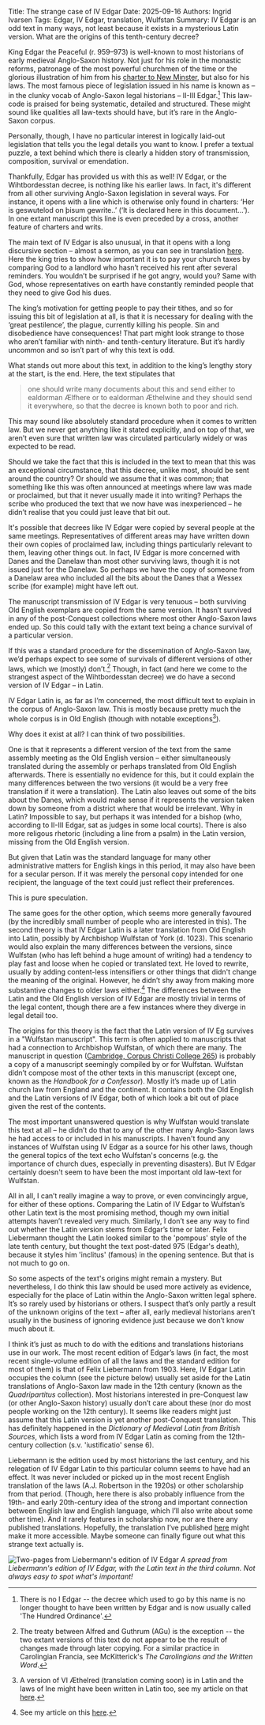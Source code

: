 Title: The strange case of IV Edgar
Date: 2025-09-16
Authors: Ingrid Ivarsen
Tags: Edgar, IV Edgar, translation, Wulfstan
Summary: IV Edgar is an odd text in many ways, not least because it exists in a mysterious Latin version. What are the origins of this tenth-century decree?

King Edgar the Peaceful (r. 959–973) is well-known to most historians of early medieval Anglo-Saxon history. Not just for his role in the monastic reforms, patronage of the most powerful churchmen of the time or the glorious illustration of him from his [charter to New Minster](https://blogs.bl.uk/digitisedmanuscripts/2011/06/the-new-minster-charter.html), but also for his laws. The most famous piece of legislation issued in his name is known as – in the clunky vocab of Anglo-Saxon legal historians – II-III Edgar.[^1] This law-code is praised for being systematic, detailed and structured. These might sound like qualities all law-texts should have, but it’s rare in the Anglo-Saxon corpus. 

[^1]: There is no I Edgar -- the decree which used to go by this name is no longer thought to have been written by Edgar and is now usually called 'The Hundred Ordinance'.

Personally, though, I have no particular interest in logically laid-out legislation that tells you the legal details you want to know. I prefer a textual puzzle, a text behind which there is clearly a hidden story of transmission, composition, survival or emendation.

Thankfully, Edgar has provided us with this as well! IV Edgar, or the Wihtbordesstan decree, is nothing like his earlier laws. In fact, it's different from all other surviving Anglo-Saxon legislation in several ways. For instance, it opens with a line which is otherwise only found in charters: ‘Her is geswutelod on þisum gewrite..’ (‘It is declared here in this document…’). In one extant manuscript this line is even preceded by a cross, another feature of charters and writs. 

The main text of IV Edgar is also unusual, in that it opens with a long discursive section – almost a sermon, as you can see in translation [here](https://ingridfiv.github.io/ingridsblog/translation-of-iv-edgar.html). Here the king tries to show how important it is to pay your church taxes by comparing God to a landlord who hasn’t received his rent after several reminders. You wouldn’t be surprised if he got angry, would you? Same with God, whose representatives on earth have constantly reminded people that they need to give God his dues. 

The king’s motivation for getting people to pay their tithes, and so for issuing this bit of legislation at all, is that it is necessary for dealing with the ‘great pestilence’, the plague, currently killing his people. Sin and disobedience have consequences! That part might look strange to those who aren’t familiar with ninth- and tenth-century literature. But it’s hardly uncommon and so isn’t part of why this text is odd.

What stands out more about this text, in addition to the king’s lengthy story at the start, is the end. Here, the text stipulates that 

>one should write many documents about this and send either to ealdorman Ælfhere or to ealdorman Æthelwine and they should send it everywhere, so that the decree is known both to poor and rich.

This may sound like absolutely standard procedure when it comes to written law. But we never get anything like it stated explicitly, and on top of that, we aren’t even sure that written law was circulated particularly widely or was expected to be read. 

Should we take the fact that this is included in the text to mean that this was an exceptional circumstance, that this decree, unlike most, should be sent around the country? Or should we assume that it was common; that something like this was often announced at meetings where law was made or proclaimed, but that it never usually made it into writing? Perhaps the scribe who produced the text that we now have was inexperienced – he didn’t realise that you could just leave that bit out. 

It's possible that decrees like IV Edgar were copied by several people at the same meetings. Representatives of different areas may have written down their own copies of proclaimed law, including things particularly relevant to them, leaving other things out. In fact, IV Edgar is  more concerned with Danes and the Danelaw than most other surviving laws, though it is not issued just for the Danelaw. So perhaps we have the copy of someone from a Danelaw area who included all the bits about the Danes that a Wessex scribe (for example) might have left out. 

The manuscript transmission of IV Edgar is very tenuous – both surviving Old English exemplars are copied from the same version. It hasn’t survived in any of the post-Conquest collections where most other Anglo-Saxon laws ended up. So this could tally with the extant text being a chance survival of a particular version. 

If this was a standard procedure for the dissemination of Anglo-Saxon law, we’d perhaps expect to see some of survivals of different versions of other laws, which we (mostly) don’t.[^2] Though, in fact (and here we come to the strangest aspect of the Wihtbordesstan decree) we do have a second version of IV Edgar – in Latin. 

[^2]: The treaty between Alfred and Guthrum (AGu) is the exception -- the two extant versions of this text do not appear to be the result of changes made through later copying. For a similar practice in Carolingian Francia, see McKitterick's *The Carolingians and the Written Word*.

IV Edgar Latin is, as far as I’m concerned, the most difficult text to explain in the corpus of Anglo-Saxon law. This is mostly because pretty much the whole corpus is in Old English (though with notable exceptions[^3]). 

Why does it exist at all? I can think of two possibilities. 

One is that it represents a different version of the text from the same assembly meeting as the Old English version – either simultaneously translated during the assembly or perhaps translated from Old English afterwards. There is essentially no evidence for this, but it could explain the many differences between the two versions (it would be a very free translation if it were a translation). The Latin also leaves out some of the bits about the Danes, which would make sense if it represents the version taken down by someone from a district where that would be irrelevant. Why in Latin? Impossible to say, but perhaps it was intended for a bishop (who, according to II-III Edgar, sat as judges in some local courts). There is also more religous rhetoric (including a line from a psalm) in the Latin version, missing from the Old English version.

But given that Latin was the standard language for many other administrative matters for English kings in this period, it may also have been for a secular person. If it was merely the personal copy intended for one recipient, the language of the text could just reflect their preferences. 

[^3]: A version of VI Æthelred (translation coming soon) is in Latin and the laws of Ine might have been written in Latin too, see my article on that [here](https://doi.org/10.1093/ehr/ceac003).

This is pure speculation. 

The same goes for the other option, which seems more generally favoured (by the incredibly small number of people who are interested in this). The second theory is that IV Edgar Latin is a later translation from Old English into Latin, possibly by Archbishop Wulfstan of York (d. 1023). This scenario would also explain the many differences between the versions, since Wulfstan (who has left behind a huge amount of writing) had a tendency to play fast and loose when he copied or translated text. He loved to rewrite, usually by adding content-less intensifiers or other things that didn't change the meaning of the original. However, he didn’t shy away from making more substantive changes to older laws either.[^4] The differences between the Latin and the Old English version of IV Edgar are mostly trivial in terms of the legal content, though there are a few instances where they diverge in legal detail too. 

[^4]: See my article on this [here](https://doi.org/10.1111/emed.12473).

The origins for this theory is the fact that the Latin version of IV Eg survives in a "Wulfstan manuscript". This term is often applied to manuscripts that had a connection to Archbishop Wulfstan, of which there are many. The manuscript in question ([Cambridge, Corpus Christi College 265](https://parker.stanford.edu/parker/catalog/nh277tk2537)) is probably a copy of a manuscript seemingly compiled by or for Wulfstan. Wulfstan didn’t compose most of the other texts in this manuscript (except one, known as the *Handbook for a Confessor*). Mostly it’s made up of Latin church law from England and the continent. It contains both the Old English and the Latin versions of IV Edgar, both of which look a bit out of place given the rest of the contents. 

 The most important unanswered question is why Wulfstan would translate this text at all – he didn’t do that to any of the other many Anglo-Saxon laws he had access to or included in his manuscripts. I haven't found any instances of Wulfstan using IV Edgar as a source for his other laws, though the general topics of the text echo Wulfstan's concerns (e.g. the importance of church dues, especially in preventing disasters). But IV Edgar certainly doesn't seem to have been the most important old law-text for Wulfstan. 

All in all, I can’t really imagine a way to prove, or even convincingly argue, for either of these options. Comparing the Latin of IV Edgar to Wulfstan’s other Latin text is the most promising method, though my own initial attempts haven’t revealed very much. Similarly, I don’t see any way to find out whether the Latin version stems from Edgar’s time or later. Felix Liebermann thought the Latin looked similar to the 'pompous' style of the late tenth century, but thought the text post-dated 975 (Edgar's death), because it styles him 'inclitus' (famous) in the opening sentence. But that is not much to go on.

So some aspects of the text's origins might remain a mystery. But nevertheless, I do think this law should be used more actively as evidence, especially for the place of Latin within the Anglo-Saxon written legal sphere. It’s so rarely used by historians or others. I suspect that’s only partly a result of the unknown origins of the text – after all, early medieval historians aren’t usually in the business of ignoring evidence just because we don’t know much about it. 

I think it’s just as much to do with the editions and translations historians use in our work. The most recent edition of Edgar’s laws (in fact, the most recent single-volume edition of all the laws and the standard edition for most of them) is that of Felix Liebermann from 1903. Here, IV Edgar Latin occupies the column (see the picture below) usually set aside for the Latin translations of Anglo-Saxon law made in the 12th century (known as the *Quadripartitus* collection). Most historians interested in pre-Conquest law (or other Anglo-Saxon history) usually don’t care about these (nor do most people working on the 12th century). It seems like readers might just assume that this Latin version is yet another post-Conquest translation. This has definitely happened in the *Dictionary of Medieval Latin from British Sources*, which lists a word from IV Edgar Latin as coming from the 12th-century collection (s.v. 'iustificatio' sense 6). 

Liebermann is the edition used by most historians the last century, and his relegation of IV Edgar Latin to this particular column seems to have had an effect. It was never included or picked up in the most recent English translation of the laws (A.J. Robertson in the 1920s) or other scholarship from that period. (Though, here there is also probably influence from the 19th- and early 20th-century idea of the strong and important connection between English law and English language, which I’ll also write about some other time). And it rarely features in scholarship now, nor are there any published translations. Hopefully, the translation I’ve published [here](https://ingridfiv.github.io/ingridsblog/translation-of-iv-edgar.html) might make it more accessible. Maybe someone can finally figure out what this strange text actually is. 


![Two-pages from Liebermann's edition of IV Edgar]({static}/images/ivegLieb.png)
*A spread from Liebermann's edition of IV Edgar, with the Latin text in the third column. Not always easy to spot what's important!*